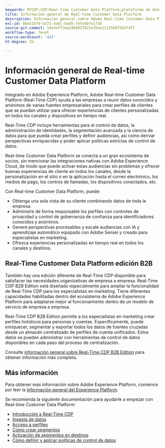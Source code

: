 ```yaml
---
keywords: RTCDP;CDP;Real-time Customer Data Platform;plataforma de datos de clientes en tiempo real;cdp en tiempo real;cdp;Customer AI
title: Información general de Real-time Customer Data Platform
description: Información general sobre Adobe Real-time Customer Data Platform
exl-id: 8be51bf0-b372-4a81-ba45-f4fe4b7e1718
source-git-commit: 14e3eff3ea2469023823a35ee1112568f5b5f4f7
workflow-type: tm+mt
source-wordcount: '422'
ht-degree: 2%

---
```


# Información general de Real-time Customer Data Platform

Integrado en Adobe Experience Platform, Adobe Real-time Customer Data Platform (Real-Time CDP) ayuda a las empresas a reunir datos conocidos y anónimos de varias fuentes empresariales para crear perfiles de clientes que se puedan utilizar para ofrecer experiencias de clientes personalizadas en todos los canales y dispositivos en tiempo real.

Real-Time CDP incluye herramientas para el control de datos, la administración de identidades, la segmentación avanzada y la ciencia de datos para que pueda crear perfiles y definir audiencias, así como derivar perspectivas enriquecidas y poder aplicar políticas estrictas de control de datos.

Real-time Customer Data Platform se conecta a un gran ecosistema de socios, sin mencionar las integraciones nativas con Adobe Experience Cloud, de modo que puede activar estas audiencias sin problemas y ofrecer buenas experiencias de cliente en todos los canales, desde la personalización en el sitio o en la aplicación hasta el correo electrónico, los medios de pago, los centros de llamadas, los dispositivos conectados, etc.

Con Real-time Customer Data Platform, puede:

* Obtenga una sola vista de su cliente combinando datos de toda la empresa.
* Administre de forma responsable los perfiles con controles de privacidad y control de gobernanza de confianza para identificadores conocidos y anónimos.
* Genere perspectivas procesables y escale audiencias con IA y aprendizaje automático equipado con Adobe Sensei y creado para especialistas en marketing.
* Ofrezca experiencias personalizadas en tiempo real en todos los canales y destinos.

## Real-Time Customer Data Platform edición B2B

También hay una edición diferente de Real-Time CDP disponible para satisfacer las necesidades organizativas de empresa a empresa. Real-Time CDP B2B Edition está diseñado especialmente para ampliar la funcionalidad de Real-Time CDP para los especialistas en marketing. Tiene diferentes capacidades habilitadas dentro del ecosistema de Adobe Experience Platform para adaptarse mejor al funcionamiento dentro de un modelo de servicio de empresa a empresa.

Real-Time CDP B2B Edition permite a los especialistas en marketing crear perfiles holísticos para personas y cuentas. Específicamente, puede enriquecer, segmentar y exportar todos los datos de fuentes cruzadas desde un almacén centralizado de perfiles de cuenta unificados. Estos datos se pueden administrar con herramientas de control de datos disponibles en cada paso del proceso de centralización.

Consulte [información general sobre Real-Time CDP B2B Edition](./b2b-overview.md) para obtener información más completa.

## Más información

Para obtener más información sobre Adobe Experience Platform, comience por leer la [Información general del Experience Platform](../landing/home.md).

Se recomienda la siguiente documentación para ayudarle a empezar con Real-time Customer Data Platform:

* [Introducción a Real-Time CDP](get-started.md)
* [Ingesta de datos](sources/sources-overview.md)
* [Acceso a perfiles](profile/profile-overview.md)
* [Cómo crear segmentos](segmentation/segmentation-overview.md)
* [Activación de segmentos en destinos](destinations/overview.md)
* [Cómo definir y aplicar políticas de control de datos](privacy/data-governance-overview.md)
